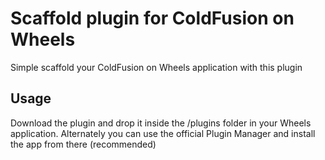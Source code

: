 Scaffold plugin for ColdFusion on Wheels
========================================

Simple scaffold your ColdFusion on Wheels application with this plugin

Usage
-----

Download the plugin and drop it inside the /plugins folder in your Wheels application. Alternately you can use the official Plugin Manager and install the app from there (recommended)